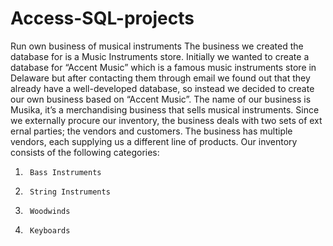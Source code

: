 # Access-SQL-projects
Run own business of musical instruments
The business we created the database for is a Music Instruments store. Initially we wanted to create a database for “Accent Music” which is a famous music instruments store in Delaware but after contacting them through email we found out that they already have a well-developed database, so instead we decided to create our own business based on “Accent Music”.
The name of our business is Musika, it’s a merchandising business that sells musical instruments. Since we externally procure our inventory, the business deals with two sets of ext
ernal parties; the vendors and customers.  The business has multiple vendors, each supplying us a different line of products.  Our inventory consists of the following categories:
1.      Bass Instruments
2.      String Instruments
3.      Woodwinds
4.      Keyboards
